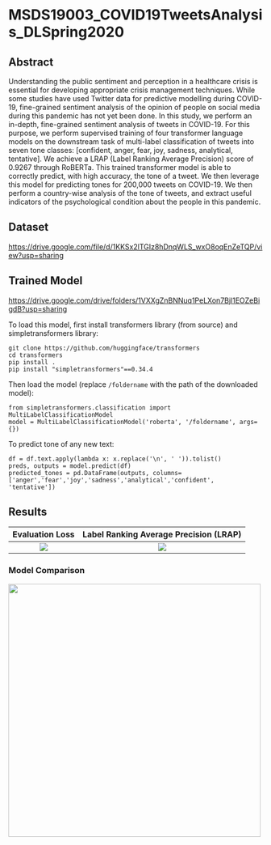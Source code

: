 # MSDS19003_COVID19TweetsAnalysis_DLSpring2020

## Abstract

Understanding the public sentiment and perception in a healthcare crisis is essential for developing appropriate crisis management techniques. While some studies have used Twitter data for predictive modelling during COVID-19, fine-grained sentiment analysis of the opinion of people on social media during this pandemic has not yet been done. In this study, we perform an in-depth, fine-grained sentiment analysis of tweets in COVID-19. For this purpose, we perform supervised training of four transformer language models on the downstream task of multi-label classification of tweets into seven tone classes: [confident, anger, fear, joy, sadness, analytical, tentative]. We achieve a LRAP (Label Ranking Average Precision) score of 0.9267 through RoBERTa. This trained transformer model is able to correctly predict, with high accuracy, the tone of a tweet. We then leverage this model for predicting tones for 200,000 tweets on COVID-19. We then perform a country-wise analysis of the tone of tweets, and extract useful indicators of the psychological condition about the people in this pandemic.

## Dataset
https://drive.google.com/file/d/1KKSx2lTGIz8hDnqWLS_wxO8oqEnZeTQP/view?usp=sharing

## Trained Model
https://drive.google.com/drive/folders/1VXXgZnBNNuq1PeLXon7Bjl1EOZeBigdB?usp=sharing

To load this model, first install transformers library (from source) and simpletransformers library:
```
git clone https://github.com/huggingface/transformers
cd transformers
pip install .
pip install "simpletransformers"==0.34.4
```

Then load the model (replace `/foldername` with the path of the downloaded model):
```
from simpletransformers.classification import MultiLabelClassificationModel
model = MultiLabelClassificationModel('roberta', '/foldername', args={})
```

To predict tone of any new text:

```
df = df.text.apply(lambda x: x.replace('\n', ' ')).tolist()
preds, outputs = model.predict(df)
predicted_tones = pd.DataFrame(outputs, columns=['anger','fear','joy','sadness','analytical','confident', 'tentative'])

```




## Results
Evaluation Loss           |  Label Ranking Average Precision (LRAP)
:-------------------------:|:-------------------------:
![](https://raw.githubusercontent.com/ahazeemi/MSDS19003_Project_DLSpring2020/master/results/eval_loss.png)  |  ![](https://raw.githubusercontent.com/ahazeemi/MSDS19003_Project_DLSpring2020/master/results/lrap.png)


### Model Comparison
<img src="https://raw.githubusercontent.com/ahazeemi/MSDS19003_Project_DLSpring2020/master/results/model_comparison.png" width="500">
